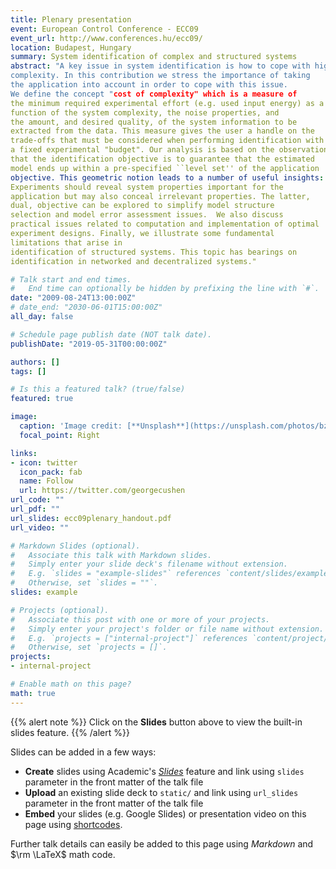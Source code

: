 ```yaml
---
title: Plenary presentation
event: European Control Conference - ECC09
event_url: http://www.conferences.hu/ecc09/
location: Budapest, Hungary
summary: System identification of complex and structured systems
abstract: "A key issue in system identification is how to cope with high system
complexity. In this contribution we stress the importance of taking 
the application into account in order to cope with this issue.
We define the concept "cost of complexity" which is a measure of 
the minimum required experimental effort (e.g. used input energy) as a
function of the system complexity, the noise properties, and
the amount, and desired quality, of the system information to be
extracted from the data. This measure gives the user a handle on the
trade-offs that must be considered when performing identification with
a fixed experimental "budget". Our analysis is based on the observation
that the identification objective is to guarantee that the estimated 
model ends up within a pre-specified ``level set'' of the application
objective. This geometric notion leads to a number of useful insights: 
Experiments should reveal system properties important for the
application but may also conceal irrelevant properties. The latter, 
dual, objective can be explored to simplify model structure
selection and model error assessment issues.  We also discuss
practical issues related to computation and implementation of optimal
experiment designs. Finally, we illustrate some fundamental
limitations that arise in 
identification of structured systems. This topic has bearings on
identification in networked and decentralized systems."

# Talk start and end times.
#   End time can optionally be hidden by prefixing the line with `#`.
date: "2009-08-24T13:00:00Z"
# date_end: "2030-06-01T15:00:00Z"
all_day: false

# Schedule page publish date (NOT talk date).
publishDate: "2019-05-31T00:00:00Z"

authors: []
tags: []

# Is this a featured talk? (true/false)
featured: true

image:
  caption: 'Image credit: [**Unsplash**](https://unsplash.com/photos/bzdhc5b3Bxs)'
  focal_point: Right

links:
- icon: twitter
  icon_pack: fab
  name: Follow
  url: https://twitter.com/georgecushen
url_code: ""
url_pdf: ""
url_slides: ecc09plenary_handout.pdf
url_video: ""

# Markdown Slides (optional).
#   Associate this talk with Markdown slides.
#   Simply enter your slide deck's filename without extension.
#   E.g. `slides = "example-slides"` references `content/slides/example-slides.md`.
#   Otherwise, set `slides = ""`.
slides: example

# Projects (optional).
#   Associate this post with one or more of your projects.
#   Simply enter your project's folder or file name without extension.
#   E.g. `projects = ["internal-project"]` references `content/project/deep-learning/index.md`.
#   Otherwise, set `projects = []`.
projects:
- internal-project

# Enable math on this page?
math: true
---
```


{{% alert note %}}
Click on the **Slides** button above to view the built-in slides feature.
{{% /alert %}}

Slides can be added in a few ways:

- **Create** slides using Academic's [*Slides*](https://sourcethemes.com/academic/docs/managing-content/#create-slides) feature and link using `slides` parameter in the front matter of the talk file
- **Upload** an existing slide deck to `static/` and link using `url_slides` parameter in the front matter of the talk file
- **Embed** your slides (e.g. Google Slides) or presentation video on this page using [shortcodes](https://sourcethemes.com/academic/docs/writing-markdown-latex/).

Further talk details can easily be added to this page using *Markdown* and $\rm \LaTeX$ math code.
